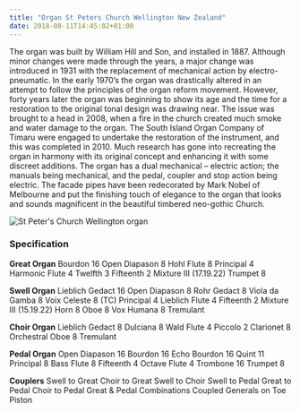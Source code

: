 ```yaml
---
title: "Organ St Peters Church Wellington New Zealand"
date: 2018-08-11T14:45:02+01:00
---
```


The organ was built by William Hill and Son, and installed in 1887. Although minor changes were made through the years, a major change was introduced in 1931 with the replacement of mechanical action by electro-pneumatic. In the early 1970’s the organ was drastically altered in an attempt to follow the principles of the organ reform movement. However, forty years later the organ was beginning to show its age and the time for a restoration to the original tonal design was drawing near. The issue was brought to a head in 2008, when a fire in the church created much smoke and water damage to the organ. The South Island Organ Company of Timaru were engaged to undertake the restoration of the instrument, and this was completed in 2010. Much research has gone into recreating the organ in harmony with its original concept and enhancing it with some discreet additions. The organ has a dual mechanical – electric action; the manuals being mechanical, and the pedal, coupler and stop action being electric. The facade pipes have been redecorated by Mark Nobel of Melbourne and put the finishing touch of elegance to the organ that looks and sounds magnificent in the beautiful timbered neo-gothic Church.

![St Peter's Church Wellington organ](/images/the-organ.jpg)

### Specification

**Great Organ**
Bourdon 16
Open Diapason 8
Hohl Flute 8
Principal 4
Harmonic Flute 4
Twelfth 3
Fifteenth 2
Mixture III (17.19.22)
Trumpet 8

**Swell Organ**
Lieblich Gedact 16
Open Diapason 8
Rohr Gedact 8
Viola da Gamba 8
Voix Celeste 8 (TC)
Principal 4
Lieblich Flute 4
Fifteenth 2
Mixture III (15.19.22)
Horn 8
Oboe 8
Vox Humana 8
Tremulant

**Choir Organ**
Lieblich Gedact 8
Dulciana 8
Wald Flute 4
Piccolo 2
Clarionet 8
Orchestral Oboe 8
Tremulant

**Pedal Organ**
Open Diapason 16
Bourdon 16
Echo Bourdon 16
Quint 11
Principal 8
Bass Flute 8
Fifteenth 4
Octave Flute 4
Trombone 16
Trumpet 8

**Couplers**
Swell to Great
Choir to Great
Swell to Choir
Swell to Pedal
Great to Pedal
Choir to Pedal
Great & Pedal Combinations Coupled
Generals on Toe Piston